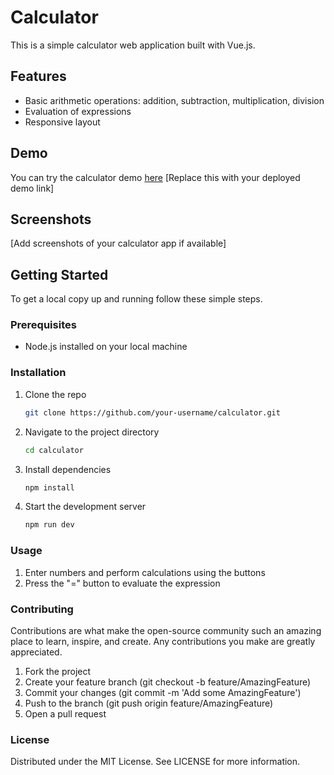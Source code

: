 # Calculator

This is a simple calculator web application built with Vue.js.

## Features

- Basic arithmetic operations: addition, subtraction, multiplication, division
- Evaluation of expressions
- Responsive layout

## Demo

You can try the calculator demo [here](#) [Replace this with your deployed demo link]

## Screenshots

[Add screenshots of your calculator app if available]

## Getting Started

To get a local copy up and running follow these simple steps.

### Prerequisites

- Node.js installed on your local machine

### Installation

1. Clone the repo
   ```sh
   git clone https://github.com/your-username/calculator.git
   ````
2. Navigate to the project directory
   ```sh
   cd calculator
3. Install dependencies
   ```sh
   npm install
4. Start the development server
   ```sh
   npm run dev
### Usage
1. Enter numbers and perform calculations using the buttons
2. Press the "=" button to evaluate the expression
### Contributing
Contributions are what make the open-source community such an amazing place to learn, inspire, and create. Any contributions you make are greatly appreciated.

1. Fork the project
2. Create your feature branch (git checkout -b feature/AmazingFeature)
3. Commit your changes (git commit -m 'Add some AmazingFeature')
4. Push to the branch (git push origin feature/AmazingFeature)
5. Open a pull request
### License
Distributed under the MIT License. See LICENSE for more information.